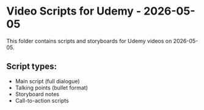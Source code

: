 # Video Scripts for Udemy - 2026-05-05

This folder contains scripts and storyboards for Udemy videos on 2026-05-05.

## Script types:
- Main script (full dialogue)
- Talking points (bullet format)
- Storyboard notes
- Call-to-action scripts
